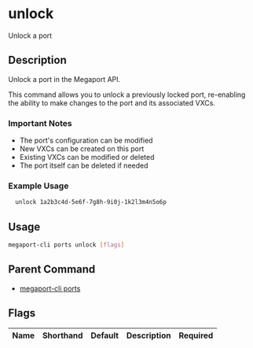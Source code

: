 # unlock

Unlock a port

## Description

Unlock a port in the Megaport API.

This command allows you to unlock a previously locked port, re-enabling the ability to make changes to the port and its associated VXCs.

### Important Notes
  - The port's configuration can be modified
  - New VXCs can be created on this port
  - Existing VXCs can be modified or deleted
  - The port itself can be deleted if needed

### Example Usage

```sh
  unlock 1a2b3c4d-5e6f-7g8h-9i0j-1k2l3m4n5o6p
```

## Usage

```sh
megaport-cli ports unlock [flags]
```


## Parent Command

* [megaport-cli ports](megaport-cli_ports.md)


## Flags

| Name | Shorthand | Default | Description | Required |
|------|-----------|---------|-------------|----------|


